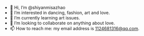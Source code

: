 - 👋 Hi, I’m @shiyanmisazhao
- 👀 I’m interested in dancing, fashion, art and love.
- 🌱 I’m currently learning art issues.
- 💞️ I’m looking to collaborate on anything about love.
- 📫 How to reach me: my email address is 1124681316@qq.com.
